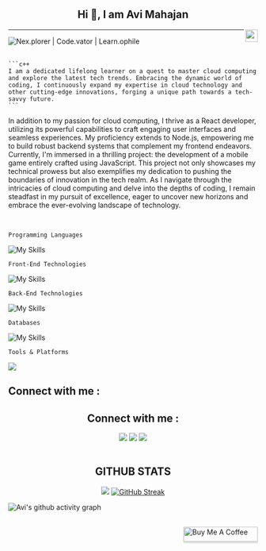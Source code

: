 <section>
  <div>
    <!-- <img align="left" src="https://cdn.dribbble.com/users/1277312/screenshots/14733298/media/39b1045e593737587dd60e42c8422d1f.gif" width="110"/> -->
    <h1 align="center" clickable="false">Hi 👋, I am <b>Avi Mahajan</b></h1>
    <img align="right" src="https://komarev.com/ghpvc/?username=ItsKishnA&color=red&label=Profile+Views&style=for-the-badge" height=25px/>
  </div>
  <hr/>

  <div style="display:flex;">
    <img align="center" src="https://readme-typing-svg.herokuapp.com/?lines=%20Nex.plorer;%20Code.vator;%20Learn.ophile&font=Comfortaa" alt=" Nex.plorer | Code.vator | Learn.ophile " />
  </div>
</section>

<br/>

<section>
  <p>

    ```c++
    I am a dedicated lifelong learner on a quest to master cloud computing and explore the latest tech trends. Embracing the dynamic world of coding, I continuously expand my expertise in cloud technology and other cutting-edge innovations, forging a unique path towards a tech-savvy future.
    ```

  </p>
  
  <p>
    In addition to my passion for cloud computing, I thrive as a React developer, utilizing its powerful capabilities to craft engaging user interfaces and seamless experiences. My proficiency extends to Node.js, empowering me to build robust backend systems that complement my frontend endeavors. Currently, I'm immersed in a thrilling project: the development of a mobile game entirely crafted using JavaScript. This project not only showcases my technical prowess but also exemplifies my dedication to pushing the boundaries of innovation in the tech realm. As I navigate through the intricacies of cloud computing and delve into the depths of coding, I remain steadfast in my pursuit of excellence, eager to uncover new horizons and embrace the ever-evolving landscape of technology.
  </p>
</section>

<br/>

`Programming Languages`

![My Skills](https://skillicons.dev/icons?i=cpp,c,js,python&theme=dark&perline=4)

`Front-End Technologies`

![My Skills](https://skillicons.dev/icons?i=react,html,css&theme=dark&perline=4)

`Back-End Technologies`

![My Skills](https://skillicons.dev/icons?i=nodejs&theme=dark&perline=4)

`Databases`

![My Skills](https://skillicons.dev/icons?i=mysql,postgresql,oracle&theme=dark&perline=4)

`Tools & Platforms`

<div><img src="https://skills.thijs.gg/icons?i=powershell,vscode,git,github,aws,figma,photoshop&theme=dark&perline=4"/></div>
<!-- ![My Skills](https://skills.thijs.gg/icons?i=powershell,vscode,git,github,aws,figma,photoshop&theme=dark&perline=6) -->

## Connect with me :

<h2 align="center">Connect with me :</h2>
<div align="center">
  <a href="https://www.discord.com/users/el.avi.ator" target="_blank"><img src="https://img.shields.io/static/v1?style=for-the-badge&message=Discord&color=5865F2&logo=Discord&logoColor=FFFFFF&label"/></a>
  <a href="https://www.linkedin.com/in/avi-mahajan-62a10a247/" target="_blank"><img src="https://img.shields.io/static/v1?style=for-the-badge&message=LinkedIn&color=0A66C2&logo=LinkedIn&logoColor=FFFFFF&label"/></a>
  <a href="https://twitter.com/Kishna2401" target="_blank"><img src="https://img.shields.io/static/v1?style=for-the-badge&message=Twitter&color=1D9BF0&logo=Twitter&logoColor=FFFFFF&label"/></a>
  <br/>
</div>

<br/>

<h2 align="center">GITHUB STATS</h2>
<div align="center">
  <img src="https://github-readme-stats.vercel.app/api?username=ItsKishnA&theme=dark&hide=prs,contribs&rank_icon=github&card_width=450"/>
  <!-- <img src="https://github-readme-streak-stats.herokuapp.com?user=ItsKishnA&theme=dark&card_width=450"/> -->
  <a href="https://git.io/streak-stats"><img src="https://streak-stats.demolab.com?user=ItsKishnA&theme=dark&card_width=450" alt="GitHub Streak" /></a>
</div>

<!-- 📊 &nbsp;**This week I spent my time on**
![Wakatime stats](https://github-readme-stats-taupe-two.vercel.app/api/wakatime?username=el_avi_ator&hide_title=true&hide_border=true&langs_count=5&bg_color=00000000&text_color=777) -->

![Avi's github activity graph](https://github-readme-activity-graph.vercel.app/graph?username=ItsKishnA&theme=react-dark&area=true&hide_border=true&hide_title=true)

<br/>

<!--buy me a coffee tag at right-->
<div >
  <a href="https://www.buymeacoffee.com/el.AvI.ator">
    <img align="right" src="https://www.buymeacoffee.com/assets/img/custom_images/orange_img.png" alt="Buy Me A Coffee" style="height: 30px !important;width: 150px !important;box-shadow: 0px 3px 2px 0px rgba(190, 190, 190, 0.5) !important;-webkit-box-shadow: 0px 3px 2px 0px rgba(190, 190, 190, 0.5) !important;" />
  </a>
</div>

<!--
name rzzashakeri
repo beautify-github-profile
feat 43.Github Widgetbox
feat 62.techstack generator
-->
